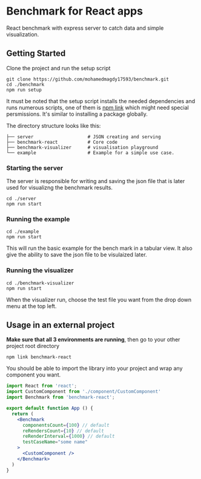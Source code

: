 # Benchmark for React apps

React benchmark with express server to catch data and simple visualization.

## Getting Started

Clone the project and run the setup script

```
git clone https://github.com/mohamedmagdy17593/benchmark.git
cd ./benchmark
npm run setup
```

It must be noted that the setup script installs the needed dependencies and runs numerous scripts, one of them is [npm link](https://docs.npmjs.com/cli/link.html)
which might need special persmissions. It's similar to installing a package globally.

The directory structure looks like this:

    ├── server                    # JSON creating and serving
    ├── benchmark-react           # Core code
    ├── benchmark-visualizer      # visualisation playground
    └── example                   # Example for a simple use case.

### Starting the server

The server is responsible for writing and saving the json file that is later used for visualizng the benchmark results.

```
cd ./server
npm run start
```

### Running the example

```
cd ./example
npm run start
```

This will run the basic example for the bench mark in a tabular view. It also give the ability to save the json file to be visulaized later.

### Running the visualizer

```
cd ./benchmark-visualizer
npm run start
```

When the visualizer run, choose the test file you want from the drop down menu at the top left.

## Usage in an external project

**Make sure that all 3 environments are running**, then go to your other project root directory

```
npm link benchmark-react
```

You should be able to import the library into your project and wrap any component you want.

```jsx
import React from 'react';
import CustomComponent from './component/CustomComponent'
import Benchmark from 'benchmark-react';

export default function App () {
  return (
    <Benchmark
      componentsCount={100} // default
      reRendersCount={10} // default
      reRenderInterval={1000} // default
      testCaseName="some name"
    >
      <CustomComponent />
    </Benchmark>
  )
}
```
